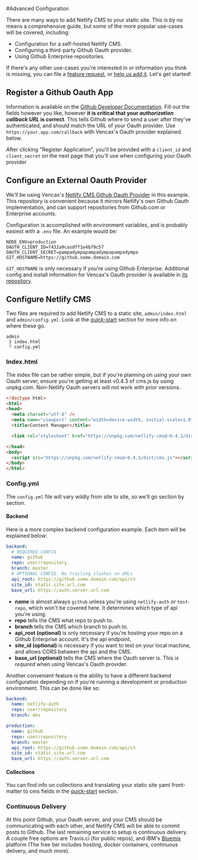 #Advanced Configuration

There are many ways to add Netlify CMS to your static site. This is by no means a comprehensive guide, but some of the more popular use-cases will be covered, including:

* Configuration for a self-hosted Netlify CMS.
* Configuring a third-party Github Oauth provider.
* Using Github Enterprise repositories.

If there's any other use-cases you're interested in or information you think is missing, you can file a [feature request](https://github.com/netlify/netlify-cms/issues), or [help us add it](https://github.com/netlify/netlify-cms/blob/master/CONTRIBUTING.md). Let's get started!

## Register a Github Oauth App
Information is available on the [Github Developer Documentation](https://developer.github.com/apps/building-integrations/setting-up-and-registering-oauth-apps/registering-oauth-apps/). Fill out the fields however you like, however **it is critical that your _authorization callback URL_ is correct**. This tells Github where to send a user after they've authenticated, and should match the URL of your Oauth provider. Use `https://your.app.com/callback` with Vencax's Oauth provider explained below.

After clicking "Register Application", you'll be provided with a `client_id` and `client_secret` on the next page that you'll use when configuring your Oauth provider

## Configure an External Oauth Provider

We'll be using Vencax's [Netlify CMS Github Oauth Provider](https://github.com/vencax/netlify-cms-github-oauth-provider) in this example. This repository is convenient because it mirrors Netlify's own Github Oauth implementation, and can support repositories from Github.com or Enterprise accounts.

Configuration is accomplished with environment variables, and is probably easiest with a `.env` file. An example would be:

```
NODE_ENV=production
OAUTH_CLIENT_ID=f432a9casdff1e4b79c57
OAUTH_CLIENT_SECRET=pampadympapampadympapampadympa
GIT_HOSTNAME=https://github.some.domain.com
```
`GIT_HOSTNAME` is only necessary if you're using Github Enterprise. Additional config and install information for Vencax's Oauth provider is available in [its repository](https://github.com/vencax/netlify-cms-github-oauth-provider).

## Configure Netlify CMS
Two files are required to add Netlify CMS to a static site, `admin/index.html` and `admin/config.yml`. Look at the [quick-start](https://www.netlifycms.org/docs/quick-start/) section for more info on where these go.

```
admin
 ├ index.html
 └ config.yml
```

### Index.html
The index file can be rather simple, but if you're planning on using your own Oauth server, ensure you're getting at least v0.4.3 of cms.js by using unpkg.com. Non-Netlify Oauth servers will not work with prior versions.
``` html
<!doctype html>
<html>
<head>
  <meta charset="utf-8" />
  <meta name="viewport" content="width=device-width, initial-scale=1.0" />
  <title>Content Manager</title>

  <link rel="stylesheet" href="https://unpkg.com/netlify-cms@~0.4.3/dist/cms.css" />

</head>
<body>
  <script src="https://unpkg.com/netlify-cms@~0.4.3/dist/cms.js"></script>
</body>
</html>
```

### Config.yml

The `config.yml` file will vary wildly from site to site, so we'll go section by section.

#### Backend
Here is a more complex backend configuration example. Each item will be explained below:
```yaml
backend:
  # REQUIRED CONFIG
  name: github
  repo: user/repository
  branch: master
  # OPTIONAL CONFIG. No trailing slashes on URLs
  api_root: https://github.some.domain.com/api/v3
  site_id: static.site.url.com
  base_url: https://auth.server.url.com
```

* **name** is almost always `github` unless you're using `netlify-auth` or `test-repo`, which won't be covered here. It determines which type of api you're using.
* **repo** tells the CMS what repo to push to.
* **branch** tells the CMS which branch to push to.
* **api_root (optional)** is only necessary if you're hosting your repo on a Github Enterprise account. It's the api endpoint.
* **site_id (optional)** is necessary if you want to test on your local machine, and allows CORS between the api and the CMS.
* **base_url (optional)** tells the CMS where the Oauth server is. This is _required_ when using Vencax's Oauth provider.

Another convenient feature is the ability to have a different backend configuration depending on if you're running a development or production environment. This can be done like so:

```yaml
backend:
  name: netlify-auth
  repo: user/repository
  branch: dev

production:
  name: github
  repo: user/repository
  branch: master
  api_root: https://github.some.domain.com/api/v3
  site_id: static.site.url.com
  base_url: https://auth.server.url.com
```

#### Collections
You can find info on collections and translating your static site yaml front-matter to cms fields in the [quick-start](https://www.netlifycms.org/docs/quick-start/) section.

### Continuous Delivery
At this point Github, your Oauth server, and your CMS should be communicating with each other, and Netlify CMS will be able to commit posts to Github. The last remaining service to setup is continuous delivery. A couple free options are Travis.ci (for public repos), and IBM's [Bluemix](https://www.ibm.com/cloud-computing/bluemix/) platform (The free tier includes hosting, docker containers, continuous delivery, and much more).
